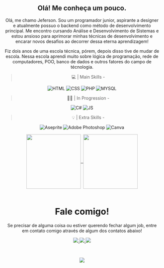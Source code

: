 <body>

<h2 align = "center">
   Olá! Me conheça um pouco.
</h2>

<div align = "center" > 
   
   Olá, me chamo Jeferson. Sou um programador junior, aspirante a designer e atualmente possuo o backend como método de desenvolvimento principal. Me encontro cursando Análise e Desenvolvimento de Sistemas e estou ansioso para aprimorar minhas técnicas de desenvolvimento e encarar novos desafios ao decorrer dessa eterna aprendizagem!

   Fiz dois anos de uma escola técnica, pórem, depois disso tive de mudar de escola. Nessa escola aprendi muito sobre lógica de programação, rede de computadores, POO, banco de dados e outros fatores do campo de técnologia.

</div>

<div align = "center"> 

 > 💻 | Main Skills - 

![HTML](https://img.shields.io/badge/HTML-239120?style=for-the-badge&logo=html5&logoColor=white)
![CSS](https://img.shields.io/badge/CSS-239120?&style=for-the-badge&logo=css3&logoColor=white)
![PHP](https://img.shields.io/badge/PHP-777BB4?style=for-the-badge&logo=php&logoColor=white)
![MYSQL](https://img.shields.io/badge/MySQL-00000F?style=for-the-badge&logo=mysql&logoColor=white)

> 👨‍💻 | In Progression -

![C#](https://img.shields.io/badge/c%23-%23239120.svg?style=for-the-badge&logo=csharp&logoColor=white) 
![JS](https://img.shields.io/badge/JavaScript-F7DF1E?style=for-the-badge&logo=javascript&logoColor=black)

 > 💡 | Extra Skills - 

![Aseprite](https://img.shields.io/badge/Aseprite-FFFFFF?style=for-the-badge&logo=Aseprite&logoColor=#7D929E) 
![Adobe Photoshop](https://img.shields.io/badge/adobe%20photoshop-%2331A8FF.svg?style=for-the-badge&logo=adobe%20photoshop&logoColor=white) 
![Canva](https://img.shields.io/badge/Canva-%2300C4CC.svg?style=for-the-badge&logo=Canva&logoColor=white)

</div>

<div align="center">

<a href="https://github.com/jefolidev/github-readme-stats">
  <img height = "175" align="center" src="https://github-readme-stats.vercel.app/api?username=jefolidev&show_icons=true&locale=pt-br&theme=omni"/>&nbsp
</a>
<a href="https://github.com/jefolidev/github-readme-stats">
  <img height = "175" align="center" src="https://github-readme-stats.vercel.app/api/top-langs/?username=jefolidev&layout=donut&theme=omni" />
</a>

</div> <br>

<h1 align = "center"> Fale comigo!</h1>

<div align = "center">
   
   Se precisar de alguma coisa ou estiver querendo fechar algum job, entre em contato comigo através de algum dos contatos abaixo!
   
</div>

<div align = "center">
   
   <a href = "mailto:jefoliveira279@gmail.com"> <img src="https://img.shields.io/badge/Gmail-D14836?style=for-the-badge&logo=gmail&logoColor=white"> </a>
   <a href = "https://www.instagram.com/jefkjkk/#"> <img src="https://img.shields.io/badge/Instagram-E4405F?style=for-the-badge&logo=instagram&logoColor=white"> </a>
   <a href = "https://www.linkedin.com/in/jeferson-franco-1349062b0/"> <img src = "https://img.shields.io/badge/LinkedIn-0077B5?style=for-the-badge&logo=linkedin&logoColor=white"> </a>
   
</div> <br>

<div align="center">
   
   [![](https://visitcount.itsvg.in/api?id=jefolidev&icon=5&color=11)](https://visitcount.itsvg.in)
   
</div>





